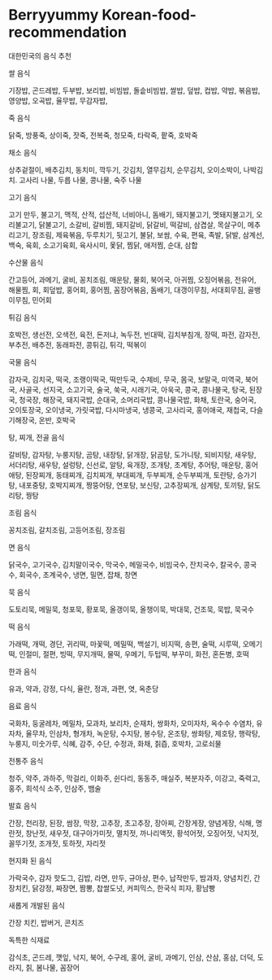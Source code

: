 # Berryyummy Korean-food-recommendation
대한민국의 음식 추천

쌀 음식

기장밥, 곤드레밥, 두부밥, 보리밥, 비빔밥, 돌솥비빔밥, 쌀밥, 덮밥, 컵밥, 약밥, 볶음밥, 영양밥, 오곡밥, 율무밥, 무감자밥,

죽 음식

닭죽, 방풍죽, 상이죽, 잣죽, 전복죽, 청모죽, 타락죽, 팥죽, 호박죽

채소 음식

상추겉절이, 배추김치, 동치미, 깍두기, 갓김치, 열무김치, 순무김치, 오이소박이, 나박김치. 고사리 나물, 두릅 나물, 콩나물, 숙주 나물

고기 음식

고기 만두, 불고기, 맥적, 산적, 섭산적, 너비아니, 돔배기, 돼지불고기, 멧돼지불고기, 오리불고기, 닭불고기, 소갈비, 갈비찜, 돼지갈비, 닭갈비, 떡갈비, 삼겹살, 목살구이, 메추리고기, 장조림, 제육볶음, 두루치기, 뒷고기, 불닭, 보쌈, 수육, 편육, 족발, 닭발, 삼계선, 백숙, 육회, 소고기육회, 육사시미, 옻닭, 찜닭, 애저찜, 순대, 삼합

수산물 음식

간고등어, 과메기, 굴비, 꽁치조림, 매운탕, 물회, 북어국, 아귀찜, 오징어볶음, 전유어, 해물찜, 회, 회덮밥, 홍어회, 홍어찜, 꼼장어볶음, 돔배기, 대갱이무침, 서대회무침, 골뱅이무침, 민어회

튀김 음식

호박전, 생선전, 오색전, 육전, 돈저냐, 녹두전, 빈대떡, 김치부침개, 장떡, 파전, 감자전, 부추전, 배추전, 동래파전, 콩튀김, 튀각, 떡볶이

국물 음식

감자국, 김치국, 떡국, 조랭이떡국, 떡만두국, 수제비, 무국, 몸국, 보말국, 미역국, 북어국, 사골국, 선지국, 소고기국, 술국, 쑥국, 시래기국, 아욱국, 콩국, 콩나물국, 탕국, 된장국, 청국장, 해장국, 돼지국밥, 순대국, 소머리국밥, 콩나물국밥, 화채, 토란국, 숭어국, 오이토장국, 오이냉국, 가릿국밥, 다시마냉국, 냉콩국, 고사리국, 홍어애국, 재첩국, 다슬기해장국, 온반, 호박국

탕, 찌개, 전골 음식

갈비탕, 감자탕, 누룽지탕, 곰탕, 내장탕, 닭개장, 닭곰탕, 도가니탕, 되비지탕, 새우탕, 서더리탕, 새우탕, 설렁탕, 신선로, 알탕, 육개장, 조개탕, 초계탕, 추어탕, 매운탕, 홍어애탕, 된장찌개, 동태찌개, 김치찌개, 부대찌개, 두부찌개, 순두부찌개, 토란탕, 승가기탕, 내포중탕, 호박지찌개, 짱뚱어탕, 연포탕, 보신탕, 고추장찌개, 삼계탕, 토끼탕, 닭도리탕, 꿩탕

조림 음식

꽁치조림, 갈치조림, 고등어조림, 장조림

면 음식

닭국수, 고기국수, 김치말이국수, 막국수, 메밀국수, 비빔국수, 잔치국수, 칼국수, 콩국수, 회국수, 초계국수, 냉면, 밀면, 잡채, 창면

묵 음식

도토리묵, 메밀묵, 청포묵, 황포묵, 올갱이묵, 올챙이묵, 박대묵, 건조묵, 묵밥, 묵국수

떡 음식

가래떡, 개떡, 경단, 귀리떡, 마꽃떡, 메밀떡, 백설기, 비지떡, 송편, 술떡, 시루떡, 오메기떡, 인절미, 절편, 빙떡, 무지개떡, 물떡, 우메기, 두텁떡, 부꾸미, 화전, 혼돈병, 호떡

한과 음식

유과, 약과, 강정, 다식, 율란, 정과, 과편, 엿, 옥춘당

음료 음식

국화차, 둥굴레차, 메밀차, 모과차, 보리차, 순재차, 쌍화차, 오미자차, 옥수수 수염차, 유자차, 율무차, 인삼차, 형개차, 녹운탕, 수지탕, 봉수탕, 온조탕, 쌍화탕, 제호탕, 행락탕, 누룽지, 미숫가루, 식혜, 감주, 수단, 수정과, 화채, 칡즙, 호박차, 고로쇠물

전통주 음식

청주, 약주, 과하주, 막걸리, 이화주, 쉰다리, 동동주, 매실주, 복분자주, 이강고, 죽력고, 홍주, 희석식 소주, 인삼주, 뱀술

발효 음식

간장, 천리장, 된장, 쌈장, 막장, 고추장, 초고추장, 장아찌, 간장게장, 양념게장, 식해, 명란젓, 창난젓, 새우젓, 대구아가미젓, 멸치젓, 까나리액젓, 황석어젓, 오징어젓, 낙지젓, 꼴뚜기젓, 조개젓, 토하젓, 자리젓

현지화 된 음식

가락국수, 감자 핫도그, 김밥, 라면, 만두, 규아상, 편수, 납작만두, 밤과자, 양념치킨, 간장치킨, 닭강정, 짜장면, 짬뽕, 찹쌀도넛, 커피믹스, 한국식 피자, 황남빵

새롭게 개발된 음식

간장 치킨, 밥버거, 콘치즈

독특한 식재료

감식초, 곤드레, 깻잎, 낙지, 북어, 수구레, 홍어, 굴비, 과메기, 인삼, 산삼, 홍삼, 더덕, 도라지, 칡, 봄나물, 꼼장어
